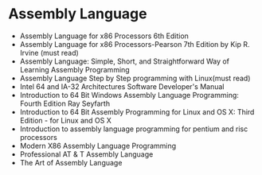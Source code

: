 # Assembly Language
- Assembly Language for x86 Processors 6th Edition
- Assembly Language for x86 Processors-Pearson 7th Edition by Kip R. Irvine (must read)
- Assembly Language: Simple, Short, and Straightforward Way of Learning Assembly Programming
- Assembly Language Step by Step programming with Linux(must read)
- Intel 64 and IA-32 Architectures Software Developer's Manual
- Introduction to 64 Bit Windows Assembly Language Programming: Fourth Edition Ray Seyfarth
- Introduction to 64 Bit Assembly Programming for Linux and OS X: Third Edition - for Linux and OS X
- Introduction to assembly language programming for pentium and risc processors
- Modern X86 Assembly Language Programming
- Professional AT & T Assembly Language
- The Art of Assembly Language